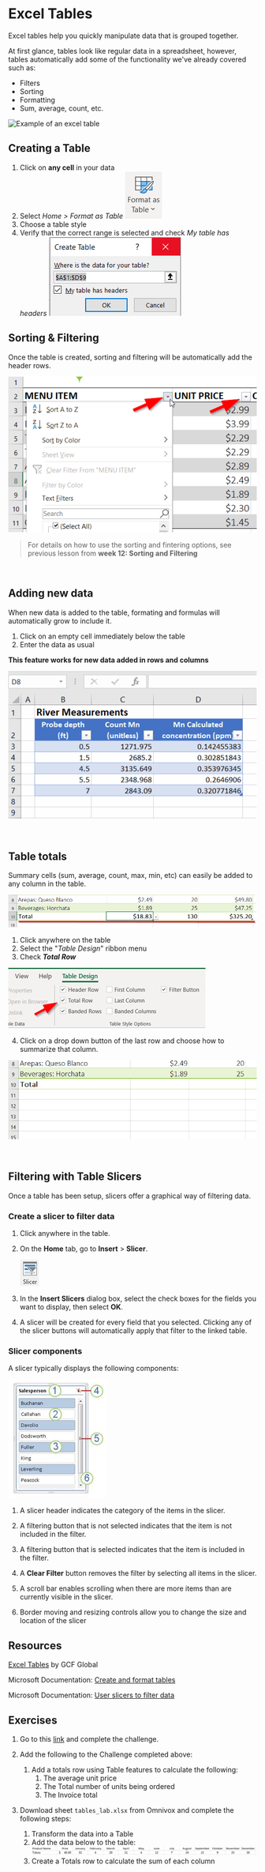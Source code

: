 # Excel Tables

Excel tables help you quickly manipulate data that is grouped together.

At first glance, tables look like regular data in a spreadsheet, however, tables automatically add some of the functionality we've already covered such as:
- Filters
- Sorting
- Formatting
- Sum, average, count, etc.

![Example of an excel table](https://support.content.office.net/en-us/media/3dd2b79b-9160-403d-9967-af893d17b580.png)

## Creating a Table

1. Click on **any cell** in your data
2. Select *Home > Format as Table* ![Icon for creating tables](assets/tables-icon.png ':class=inlline-img')
3. Choose a table style
4. Verify that the correct range is selected and check *My table has headers* ![Dialogue to confirm table range](assets/tables-range-select.png ':class=inline-img')

## Sorting & Filtering

Once the table is created, sorting and filtering will be automatically add the header rows.

![Sorting and filtering options automatically added to tables](assets/tables-sorting-filtering.png)


> For details on how to use the sorting and fintering options, see previous lesson from **week 12: Sorting and Filtering**

<br>

## Adding new data

When new data is added to the table, formating and formulas will automatically grow to include it.

1. Click on an empty cell immediately below the table
2. Enter the data as usual

**This feature works for new data added in rows and columns**

![Animation of new data entry and auto formula extension ](assets/tables-formula-extension.gif)

<br>

## Table totals

Summary cells (sum, average, count, max, min, etc) can easily be added to any column in the table.

![Summary row at table bottom](assets/tables-totals.png)

1. Click anywhere on the table
2. Select the "*Table Design*" ribbon menu
3. Check ***Total Row***

![total row option in ribbon menu](assets/tables-total-row.png)

4. Click on a drop down button of the last row and choose how to summarize that column.

![animation of summary cells being added to totals rows](assets/tables-total-summary.gif)

<br>

## Filtering with Table Slicers

Once a table has been setup, slicers offer a graphical way of filtering data.

### Create a slicer to filter data

1. Click anywhere in the table.

2. On the **Home** tab, go to **Insert** > **Slicer**.

   ![Insert Slicer icon](assets/tables-slicer-icon.png ':class=inline-img')

3. In the **Insert Slicers** dialog box, select the check boxes for the fields you want to display, then select **OK**.

4. A slicer will be created for every field  that you selected. Clicking any of the slicer buttons will automatically apply that filter to the linked table.

### Slicer components

A slicer typically displays the following components:

![description of slicer components](assets/tables-slicer-components.png)

1. A slicer header indicates the category of the items in the slicer.

2. A filtering button that is not selected indicates that the item is not included in the filter.

3. A filtering button that is selected indicates that the item is included in the filter.

4. A **Clear Filter** button removes the filter by selecting all items in the slicer.

5. A scroll bar enables scrolling when there are more items than are currently visible in the slicer.

6. Border moving and resizing controls allow you to change the size and location of the slicer


## Resources

[Excel Tables](https://edu.gcfglobal.org/en/excel/tables/1/) by GCF Global

Microsoft Documentation: [Create and format tables](https://support.microsoft.com/en-us/office/create-and-format-tables-e81aa349-b006-4f8a-9806-5af9df0ac664)

Microsoft Documentation: [User slicers to filter data](https://support.microsoft.com/en-us/office/use-slicers-to-filter-data-249f966b-a9d5-4b0f-b31a-12651785d29d)


## Exercises

1.  Go to this [link](https://edu.gcfglobal.org/en/excel/tables/1/) and complete the challenge.
2.  Add the following  to the Challenge completed above:
	1.  Add a totals row using Table features to calculate the following:
		1.  The average unit price
		2.  The Total number of units being ordered
		3.  The Invoice total

3. Download sheet `tables_lab.xlsx` from Omnivox and complete the following steps:
	1. Transform the data into a Table
	2. Add the data below to the table: 
![New data to be added to existing table](assets/tables-lab.png)
	3. Create a Totals row to calculate the sum of each column





